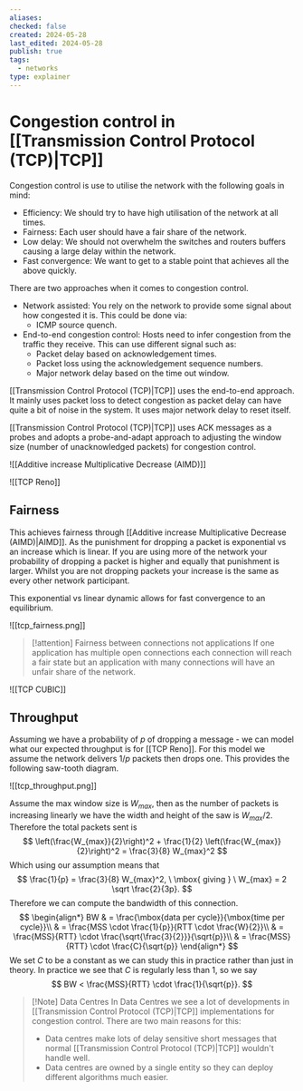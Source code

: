 ```yaml
---
aliases: 
checked: false
created: 2024-05-28
last_edited: 2024-05-28
publish: true
tags:
  - networks
type: explainer
---
```

# Congestion control in [[Transmission Control Protocol (TCP)|TCP]]

Congestion control is use to utilise the network with the following goals in mind:
- Efficiency: We should try to have high utilisation of the network at all times.
- Fairness: Each user should have a fair share of the network.
- Low delay: We should not overwhelm the switches and routers buffers causing a large delay within the network.
- Fast convergence: We want to get to a stable point that achieves all the above quickly.

There are two approaches when it comes to congestion control. 
- Network assisted: You rely on the network to provide some signal about how congested it is. This could be done via:
	- ICMP source quench.
- End-to-end congestion control: Hosts need to infer congestion from the traffic they receive. This can use different signal such as:
	- Packet delay based on acknowledgement times.
	- Packet loss using the acknowledgement sequence numbers.
	- Major network delay based on the time out window.

[[Transmission Control Protocol (TCP)|TCP]] uses the end-to-end approach. It mainly uses packet loss to detect congestion as packet delay can have quite a bit of noise in the system. It uses major network delay to reset itself.

[[Transmission Control Protocol (TCP)|TCP]] uses ACK messages as a probes and adopts a probe-and-adapt approach to adjusting the window size (number of unacknowledged packets) for congestion control. 

![[Additive increase Multiplicative Decrease (AIMD)]]

![[TCP Reno]]

## Fairness

This achieves fairness through [[Additive increase Multiplicative Decrease (AIMD)|AIMD]]. As the punishment for dropping a packet is exponential vs an increase which is linear. If you are using more of the network your probability of dropping a packet is higher and equally that punishment is larger. Whilst you are not dropping packets your increase is the same as every other network participant. 

This exponential vs linear dynamic allows for fast convergence to an equilibrium. 

![[tcp_fairness.png]]

>[!attention] Fairness between connections not applications
>If one application has multiple open connections each connection will reach a fair state but an application with many connections will have an unfair share of the network.

![[TCP CUBIC]]

## Throughput

Assuming we have a probability of $p$ of dropping a message - we can model what our expected throughput is for [[TCP Reno]]. For this model we assume the network delivers $1/p$ packets then drops one. This provides the following saw-tooth diagram.

![[tcp_throughput.png]]

Assume the max window size is $W_{max}$, then as the number of packets is increasing linearly we have the width and height of the saw is $W_{max}/2$. Therefore the total packets sent is
$$
\left(\frac{W_{max}}{2}\right)^2 + \frac{1}{2} \left(\frac{W_{max}}{2}\right)^2 = \frac{3}{8} W_{max}^2 
$$
Which using our assumption means that
$$
\frac{1}{p} = \frac{3}{8} W_{max}^2, \ \mbox{ giving } \ W_{max} = 2 \sqrt \frac{2}{3p}.
$$
Therefore we can compute the bandwidth of this connection.
$$
\begin{align*}
BW & = \frac{\mbox{data per cycle}}{\mbox{time per cycle}}\\
& = \frac{MSS \cdot \frac{1}{p}}{RTT \cdot \frac{W}{2}}\\
& = \frac{MSS}{RTT} \cdot \frac{\sqrt{\frac{3}{2}}}{\sqrt{p}}\\
& = \frac{MSS}{RTT} \cdot \frac{C}{\sqrt{p}}
\end{align*}
$$
We set $C$ to be a constant as we can study this in practice rather than just in theory. In practice we see that $C$ is regularly less than 1, so we say
$$
BW < \frac{MSS}{RTT} \cdot \frac{1}{\sqrt{p}}.
$$
>[!Note] Data Centres
>In Data Centres we see a lot of developments in [[Transmission Control Protocol (TCP)|TCP]] implementations for congestion control. There are two main reasons for this:
>- Data centres make lots of delay sensitive short messages that normal [[Transmission Control Protocol (TCP)|TCP]] wouldn't handle well.
>- Data centres are owned by a single entity so they can deploy different algorithms much easier.